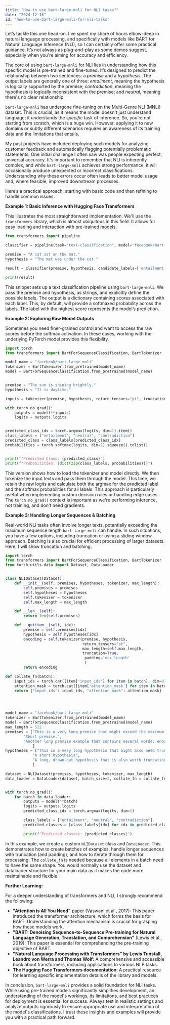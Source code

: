 ```yaml
---
title: "How to use bart-large-mnli for NLI tasks?"
date: "2024-12-16"
id: "how-to-use-bart-large-mnli-for-nli-tasks"
---
```


Let’s tackle this one head-on. I've spent my share of hours elbow-deep in natural language processing, and specifically with models like BART for Natural Language Inference (NLI), so I can certainly offer some practical guidance. It’s not always as plug-and-play as some demos suggest, especially when you're aiming for accuracy and efficiency.

The core of using `bart-large-mnli` for NLI lies in understanding how this specific model is pre-trained and fine-tuned. It’s designed to predict the relationship between two sentences: a *premise* and a *hypothesis*. The output labels are generally one of three: *entailment*, meaning the hypothesis is logically supported by the premise; *contradiction*, meaning the hypothesis is logically inconsistent with the premise; and *neutral*, meaning there's no clear relationship.

`bart-large-mnli` has undergone fine-tuning on the Multi-Genre NLI (MNLI) dataset. This is crucial, as it means the model doesn't just understand language; it understands the *specific* task of inference. So, you’re not starting from scratch, which is a huge win. However, applying it to new domains or subtly different scenarios requires an awareness of its training data and the limitations that entails.

My past projects have included deploying such models for analyzing customer feedback and automatically flagging potentially problematic statements. One initial challenge I often saw was people expecting perfect, universal accuracy. It's important to remember that NLI is inherently complex, and while `bart-large-mnli` achieves strong performance, it will occasionally produce unexpected or incorrect classifications. Understanding *why* these errors occur often leads to better model usage and, where feasible, improved downstream processes.

Here’s a practical approach, starting with basic code and then refining to handle common issues.

**Example 1: Basic Inference with Hugging Face Transformers**

This illustrates the most straightforward implementation. We'll use the `transformers` library, which is almost ubiquitous in this field. It allows for easy loading and interaction with pre-trained models.

```python
from transformers import pipeline

classifier = pipeline(task="text-classification", model="facebook/bart-large-mnli")

premise = "A cat sat on the mat."
hypothesis = "The mat was under the cat."

result = classifier(premise, hypothesis, candidate_labels=['entailment', 'contradiction', 'neutral'])

print(result)

```

This snippet sets up a text classification pipeline using `bart-large-mnli`.  We pass the premise and hypothesis, as strings, and explicitly define the possible labels. The output is a dictionary containing scores associated with each label. This, by default, will provide a softmaxed probability across the labels. The label with the highest score represents the model’s prediction.

**Example 2: Exploring Raw Model Outputs**

Sometimes you need finer-grained control and want to access the raw scores before the softmax activation. In these cases, working with the underlying PyTorch model provides this flexibility.

```python
import torch
from transformers import BartForSequenceClassification, BartTokenizer

model_name = "facebook/bart-large-mnli"
tokenizer = BartTokenizer.from_pretrained(model_name)
model = BartForSequenceClassification.from_pretrained(model_name)


premise = "The sun is shining brightly."
hypothesis = "It is daytime."

inputs = tokenizer(premise, hypothesis, return_tensors="pt", truncation=True, padding=True)

with torch.no_grad():
    outputs = model(**inputs)
    logits = outputs.logits


predicted_class_idx = torch.argmax(logits, dim=1).item()
class_labels = ["entailment", "neutral", "contradiction"]
predicted_class = class_labels[predicted_class_idx]
probabilities = torch.softmax(logits, dim=1).squeeze().tolist()


print(f"Predicted Class: {predicted_class}")
print(f"Probabilities: {dict(zip(class_labels, probabilities))}")
```

This version shows how to load the tokenizer and model directly. We then tokenize the input texts and pass them through the model. This time, we retain the raw logits and calculate both the argmax for the predicted label and the softmax probabilities for all labels. This approach is particularly useful when implementing custom decision rules or handling edge cases. The `torch.no_grad()` context is important as we're performing inference, not training, and don't need gradients.

**Example 3: Handling Longer Sequences & Batching**

Real-world NLI tasks often involve longer texts, potentially exceeding the maximum sequence length `bart-large-mnli` can handle. In such situations, you have a few options, including truncation or using a sliding window approach. Batching is also crucial for efficient processing of larger datasets. Here, I will show truncation and batching.

```python
import torch
from transformers import BartForSequenceClassification, BartTokenizer
from torch.utils.data import Dataset, DataLoader


class NLIDataset(Dataset):
    def __init__(self, premises, hypotheses, tokenizer, max_length):
        self.premises = premises
        self.hypotheses = hypotheses
        self.tokenizer = tokenizer
        self.max_length = max_length

    def __len__(self):
        return len(self.premises)

    def __getitem__(self, idx):
        premise = self.premises[idx]
        hypothesis = self.hypotheses[idx]
        encoding = self.tokenizer(premise, hypothesis,
                                  return_tensors="pt",
                                  max_length=self.max_length,
                                  truncation=True,
                                   padding='max_length'
                                   )
        return encoding

def collate_fn(batch):
    input_ids = torch.cat([item['input_ids'] for item in batch], dim=0)
    attention_mask = torch.cat([item['attention_mask'] for item in batch], dim=0)
    return {"input_ids": input_ids, "attention_mask": attention_mask}




model_name = "facebook/bart-large-mnli"
tokenizer = BartTokenizer.from_pretrained(model_name)
model = BartForSequenceClassification.from_pretrained(model_name)
max_length = 512
premises = ["This is a very long premise that might exceed the maximum length.",
        "Short premise.",
        "Another long premise example that contains several words, enough to be worth truncating."
            ]
hypotheses = ["This is a very long hypothesis that might also need truncating.",
            "A short hypothesis",
            "A long, drawn-out hypothesis that is also worth truncating."
            ]

dataset = NLIDataset(premises, hypotheses, tokenizer, max_length)
data_loader = DataLoader(dataset, batch_size=2, collate_fn = collate_fn)


with torch.no_grad():
    for batch in data_loader:
        outputs = model(**batch)
        logits = outputs.logits
        predicted_class_idx = torch.argmax(logits, dim=1)

        class_labels = ["entailment", "neutral", "contradiction"]
        predicted_classes = [class_labels[idx] for idx in predicted_class_idx]

        print(f"Predicted classes: {predicted_classes}")

```

In this example, we create a custom `NLIDataset` class and `DataLoader`. This demonstrates how to create batches of examples, handle longer sequences with truncation (and padding), and how to iterate through them for processing. The `collate_fn` is needed because all elements in a batch need to have the same shape. You would normally use the dataset and dataloader structure for your main data as it makes the code more maintainable and flexible.

**Further Learning:**

For a deeper understanding of transformers and NLI, I strongly recommend the following:

* **"Attention is All You Need"** paper (Vaswani et al., 2017): This paper introduced the transformer architecture, which forms the basis for BART. Understanding the attention mechanism is crucial for grasping how these models work.
* **"BART: Denoising Sequence-to-Sequence Pre-training for Natural Language Generation, Translation, and Comprehension"** (Lewis et al., 2019): This paper is essential for comprehending the pre-training objective of BART.
* **"Natural Language Processing with Transformers" by Lewis Tunstall, Leandro von Werra and Thomas Wolf:** A comprehensive and accessible book about transformers, including applications to various NLP tasks.
* **The Hugging Face Transformers documentation**: A practical resource for learning specific implementation details of the library and models.

In conclusion, `bart-large-mnli` provides a solid foundation for NLI tasks. While using pre-trained models significantly simplifies development, an understanding of the model's workings, its limitations, and best practices for deployment is essential for success. Always test in realistic settings and analyze outputs rigorously to ensure appropriate use and interpretation of the model's classifications. I trust these insights and examples will provide you with a practical path forward.
